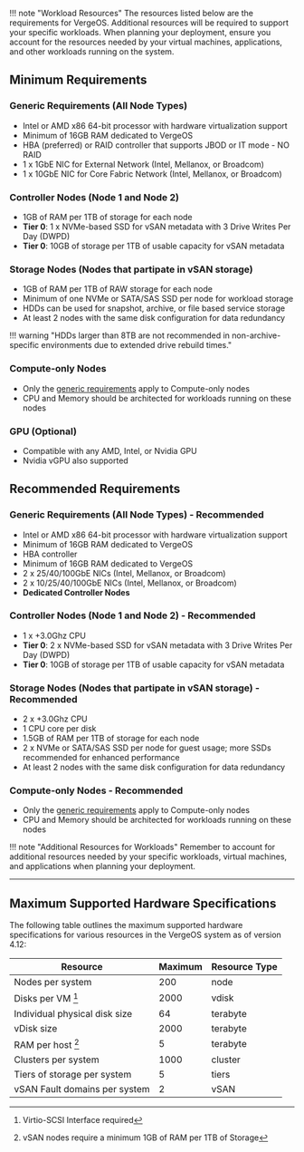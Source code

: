!!! note "Workload Resources"
    The resources listed below are the requirements for VergeOS. Additional resources will be required to support your specific workloads. When planning your deployment, ensure you account for the resources needed by your virtual machines, applications, and other workloads running on the system.

## Minimum Requirements

### Generic Requirements (All Node Types)

- Intel or AMD x86 64-bit processor with hardware virtualization support
- Minimum of 16GB RAM dedicated to VergeOS
- HBA (preferred) or RAID controller that supports JBOD or IT mode - NO RAID
- 1 x 1GbE NIC for External Network (Intel, Mellanox, or Broadcom)
- 1 x 10GbE NIC for Core Fabric Network (Intel, Mellanox, or Broadcom)

### Controller Nodes (Node 1 and Node 2)

- 1GB of RAM per 1TB of storage for each node
- **Tier 0**: 1 x NVMe-based SSD for vSAN metadata with 3 Drive Writes Per Day (DWPD)
- **Tier 0**: 10GB of storage per 1TB of usable capacity for vSAN metadata

### Storage Nodes (Nodes that partipate in vSAN storage)

- 1GB of RAM per 1TB of RAW storage for each node
- Minimum of one NVMe or SATA/SAS SSD per node for workload storage
- HDDs can be used for snapshot, archive, or file based service storage
- At least 2 nodes with the same disk configuration for data redundancy

!!! warning "HDDs larger than 8TB are not recommended in non-archive-specific environments due to extended drive rebuild times."

### Compute-only Nodes

- Only the [generic requirements](#generic-requirements-all-node-types) apply to Compute-only nodes
- CPU and Memory should be architected for workloads running on these nodes

### GPU (Optional)

- Compatible with any AMD, Intel, or Nvidia GPU
- Nvidia vGPU also supported

<!-- ### Additional Network Considerations

- For environments with more than two servers switches are required for Core Fabric Networks
- Core Fabric Networks require jumbo frames of 9216 MTU or greater -->

## Recommended Requirements

### Generic Requirements (All Node Types) - Recommended

- Intel or AMD x86 64-bit processor with hardware virtualization support
- Minimum of 16GB RAM dedicated to VergeOS
- HBA controller
- Minimum of 16GB RAM dedicated to VergeOS
- 2 x 25/40/100GbE NICs (Intel, Mellanox, or Broadcom)
- 2 x 10/25/40/100GbE NICs (Intel, Mellanox, or Broadcom)
- **Dedicated Controller Nodes**

### Controller Nodes (Node 1 and Node 2) - Recommended

- 1 x +3.0Ghz CPU
- **Tier 0**: 2 x NVMe-based SSD for vSAN metadata with 3 Drive Writes Per Day (DWPD)
- **Tier 0**: 10GB of storage per 1TB of usable capacity for vSAN metadata

### Storage Nodes (Nodes that partipate in vSAN storage) - Recommended

- 2 x +3.0Ghz CPU
- 1 CPU core per disk
- 1.5GB of RAM per 1TB of storage for each node
- 2 x NVMe or SATA/SAS SSD per node for guest usage; more SSDs recommended for enhanced performance
- At least 2 nodes with the same disk configuration for data redundancy

### Compute-only Nodes - Recommended

- Only the [generic requirements](#generic-requirements-all-node-types) apply to Compute-only nodes
- CPU and Memory should be architected for workloads running on these nodes

!!! note "Additional Resources for Workloads"
    Remember to account for additional resources needed by your specific workloads, virtual machines, and applications when planning your deployment.

---

## Maximum Supported Hardware Specifications

The following table outlines the maximum supported hardware specifications for various resources in the VergeOS system as of version 4.12:

| Resource                        | Maximum | Resource Type |
|---------------------------------|---------|---------------|
| Nodes per system                | 200     | node          |
| Disks per VM [^3]               | 2000    | vdisk         |
| Individual physical disk size   | 64      | terabyte      |
| vDisk size                      | 2000    | terabyte      |
| RAM per host [^2]                | 5       | terabyte      |
| Clusters per system             | 1000    | cluster       |
| Tiers of storage per system     | 5       | tiers         |
| vSAN Fault domains per system   | 2       | vSAN          |

[^2]: vSAN nodes require a minimum 1GB of RAM per 1TB of Storage
[^3]: Virtio-SCSI Interface required